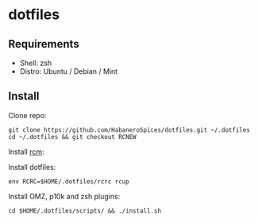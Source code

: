 # dotfiles

## Requirements

* Shell: zsh
* Distro: Ubuntu / Debian / Mint

## Install 

Clone repo:

    git clone https://github.com/HabaneroSpices/dotfiles.git ~/.dotfiles
    cd ~/.dotfiles && git checkout RCNEW

Install [rcm](https://github.com/thoughtbot/rcm):

Install dotfiles:

    env RCRC=$HOME/.dotfiles/rcrc rcup

Install OMZ, p10k and zsh plugins:

    cd $HOME/.dotfiles/scripts/ && ./install.sh
    
